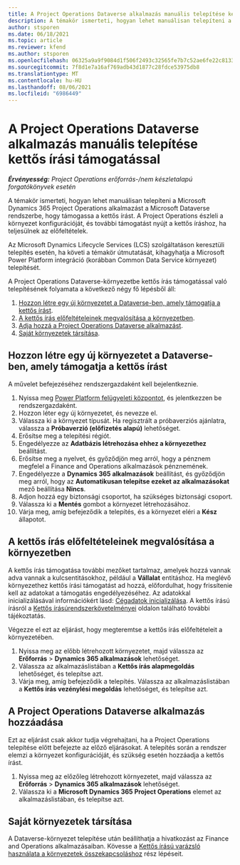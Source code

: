 ```yaml
---
title: A Project Operations Dataverse alkalmazás manuális telepítése kettős írási támogatással
description: A témakör ismerteti, hogyan lehet manuálisan telepíteni a Project Operations Dataverse alkalmazást, hogy támogassa a kettős írást.
author: stsporen
ms.date: 06/18/2021
ms.topic: article
ms.reviewer: kfend
ms.author: stsporen
ms.openlocfilehash: 06325a9a9f9084d1f506f2493c32565fe7b7c52ae6fe22c81339b9c1d632e688
ms.sourcegitcommit: 7f8d1e7a16af769adb43d1877c28fdce53975db8
ms.translationtype: MT
ms.contentlocale: hu-HU
ms.lasthandoff: 08/06/2021
ms.locfileid: "6986449"
---
```

# <a name="manually-deploy-the-project-operations-dataverse-app-with-dual-write-support"></a>A Project Operations Dataverse alkalmazás manuális telepítése kettős írási támogatással

_**Érvényesség:** Project Operations erőforrás-/nem készletalapú forgatókönyvek esetén_

A témakör ismerteti, hogyan lehet manuálisan telepíteni a Microsoft Dynamics 365 Project Operations alkalmazást a Microsoft Dataverse rendszerbe, hogy támogassa a kettős írást. A Project Operations észleli a környezet konfigurációját, és további támogatást nyújt a kettős íráshoz, ha teljesülnek az előfeltételek.

Az Microsoft Dynamics Lifecycle Services (LCS) szolgáltatáson keresztüli telepítés esetén, ha követi a témakör útmutatását, kihagyhatja a Microsoft Power Platform integráció (korábban Common Data Service környezet) telepítését.

A Project Operations Dataverse-környezetbe kettős írás támogatással való telepítésének folyamata a következő négy fő lépésből áll:

1. [Hozzon létre egy új környezetet a Dataverse-ben, amely támogatja a kettős írást](#create).
2. [A kettős írás előfeltételeinek megvalósítása a környezetben](#prerequisites).
3. [Adja hozzá a Project Operations Dataverse alkalmazást](#dataverse).
4. [Saját környezetek társítása](#link).

## <a name="create-a-new-environment-in-dataverse-that-supports-dual-write"></a><a name="create"></a>Hozzon létre egy új környezetet a Dataverse-ben, amely támogatja a kettős írást

A művelet befejezéséhez rendszergazdaként kell bejelentkeznie.

1. Nyissa meg [Power Platform felügyeleti központot](https://admin.powerplatform.com), és jelentkezzen be rendszergazdaként.
2. Hozzon léter egy új környezetet, és nevezze el.
3. Válassza ki a környezet típusát. Ha regisztrált a próbaverziós ajánlatra, válassza a **Próbaverzió (előfizetés alapú)** lehetőséget.
4. Erősítse meg a telepítési régiót.
5. Engedélyezze az **Adatbázis létrehozása ehhez a környezethez** beállítást. 
6. Erősítse meg a nyelvet, és győződjön meg arról, hogy a pénznem megfelel a Finance and Operations alkalmazások pénznemének.
7. Engedélyezze a **Dynamics 365 alkalmazások** beállítást, és győződjön meg arról, hogy az **Automatikusan telepítse ezeket az alkalmazásokat** mező beállítása **Nincs**.
8. Adjon hozzá egy biztonsági csoportot, ha szükséges biztonsági csoport.
9. Válassza ki a **Mentés** gombot a környezet létrehozásához.
10. Várja meg, amíg befejeződik a telepítés, és a környezet eléri a **Kész** állapotot.

## <a name="add-dual-write-prerequisites-to-the-environment"></a><a name="prerequisites"></a>A kettős írás előfeltételeinek megvalósítása a környezetben

A kettős írás támogatása további mezőket tartalmaz, amelyek hozzá vannak adva vannak a kulcsentitásokhoz, például a **Vállalat** entitáshoz. Ha meglévő környezethez kettős írási támogatást ad hozzá, előfordulhat, hogy frissítenie kell az adatokat a támogatás engedélyezéséhez. Az adatokkal inicializálásával információkért lásd: [Cégadatok inicializálása](/dynamics365/fin-ops-core/dev-itpro/data-entities/dual-write/bootstrap-company-data). A kettős írású írásról a [Kettős írásúrendszerkövetelményei](/dynamics365/fin-ops-core/dev-itpro/data-entities/dual-write/dual-write-system-req) oldalon található további tájékoztatás.

Végezze el ezt az eljárást, hogy megteremtse a kettős írás előfeltételeit a környezetében.

1. Nyissa meg az előbb létrehozott környezetet, majd válassza az **Erőforrás** \> **Dynamics 365 alkalmazások** lehetőséget.
2. Válassza az alkalmazáslistában a **Kettős írás alapmegoldás** lehetőséget, és telepítse azt.
3. Várja meg, amíg befejeződik a telepítés. Válassza az alkalmazáslistában a **Kettős írás vezénylési megoldás** lehetőséget, és telepítse azt.

## <a name="add-the-project-operations-dataverse-app"></a><a name="dataverse"></a>A Project Operations Dataverse alkalmazás hozzáadása

Ezt az eljárást csak akkor tudja végrehajtani, ha a Project Operations telepítése előtt befejezte az előző eljárásokat. A telepítés során a rendszer elemzi a környezet konfigurációját, és szükség esetén hozzáadja a kettős írást.

1. Nyissa meg az előzőleg létrehozott környezetet, majd válassza az **Erőforrás** \> **Dynamics 365 alkalmazások** lehetőséget.
2. Válassza ki a **Microsoft Dynamics 365 Project Operations** elemet az alkalmazáslistában, és telepítse azt.

## <a name="link-your-environments"></a><a name="link"></a>Saját környezetek társítása

A Dataverse-környezet telepítése után beállíthatja a hivatkozást az Finance and Operations alkalmazásaiban. Kövesse a [Kettős írású varázsló használata a környezetek összekapcsoláshoz](/dynamics365/fin-ops-core/dev-itpro/data-entities/dual-write/link-your-environment) rész lépéseit.
